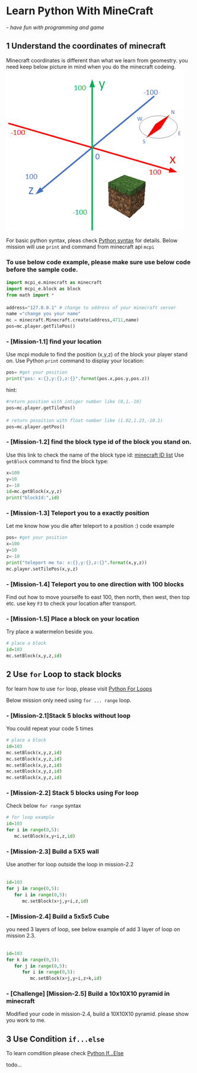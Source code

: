 # Learn Python With MineCraft

  *- have fun with programming and game*

## 1 Understand the coordinates of minecraft

Minecraft coordinates is different than what we learn from geomestry. you need keep below picture in mind when you do the minecraft codeing.
![coordinates of minecraft](../minecraft_Coordinates.png)

For basic python syntax, pleas check [Python syntax](https://www.w3schools.com/python/python_syntax.asp) for details.
Below mission will use `print` and command from minecraft api `mcpi`

### To use below code example, please make sure use below code before the sample code.

```python
import mcpi_e.minecraft as minecraft
import mcpi_e.block as block
from math import *

address="127.0.0.1" # change to address of your minecraft server
name ="change you your name"
mc = minecraft.Minecraft.create(address,4711,name)
pos=mc.player.getTilePos()
```

### - [Mission-1.1] find your location

Use mcpi module to find the position (x,y,z) of the block your player stand on.
Use Python `print` command to display your location:

```python
pos= #get your position
print("pos: x:{},y:{},z:{}".format(pos.x,pos.y,pos.z))
```

hint:

```python
#return position with intiger number like (0,1,-10)
pos=mc.player.getTilePos()

# return posoition with float number like (1.02,1.23,-10.1)
pos=mc.player.getPos()
```

### - [Mission-1.2] find the block type id of the block you stand on.

Use this link to check the name of the block type id:
[minecraft ID list](https://minecraft-ids.grahamedgecombe.com/)
Use `getBlock` command to find the block type:

```python
x=100
y=10
z=-10
id=mc.getBlock(x,y,z)
print("blockId:",id)
```

### - [Mission-1.3] Teleport you to a exactly position

Let me know how you die after teleport to a position :)
code example

```python
pos= #get your position
x=100
y=10
z=-10
print("teleport me to: x:{},y:{},z:{}".format(x,y,z))
mc.player.setTilePos(x,y,z)
```

### - [Mission-1.4] Teleport you to one direction with 100 blocks

Find out how to move yourselfe to east 100, then north, then west, then top etc.
use key `F3` to check your location after transport.

### - [Mission-1.5] Place a block on your location

Try place a watermelon beside you.

```python
# place a block
id=103
mc.setBlock(x,y,z,id)
```

## 2 Use `for` Loop to stack blocks

for learn how to use `for` loop, please visit [Python For Loops](https://www.w3schools.com/python/python_for_loops.asp)

Below mission only need using `for ... range` loop.

### - [Mission-2.1]Stack 5 blocks without loop

You could repeat your code 5 times

```python
# place a block
id=103
mc.setBlock(x,y,z,id)
mc.setBlock(x,y,z,id)
mc.setBlock(x,y,z,id)
mc.setBlock(x,y,z,id)
mc.setBlock(x,y,z,id)
```

### - [Mission-2.2] Stack 5 blocks using For loop

Check below `for range` syntax

```python
# for loop example
id=103
for i in range(0,5):
   mc.setBlock(x,y+i,z,id)

```

### - [Mission-2.3] Build a 5X5 wall

Use another for loop outside the loop in mission-2.2

```python

id=103
for j in range(0,5):
   for i in range(0,5):
      mc.setBlock(x+j,y+i,z,id)

```

### - [Mission-2.4] Build a 5x5x5 Cube

you need 3 layers of loop,  see below example of add 3 layer of loop on mission 2.3.

```python

id=103
for k in range(0,5):
   for j in range(0,5):
      for i in range(0,5):
         mc.setBlock(x+j,y+i,z+k,id)

```

### - [Challenge] [Mission-2.5] Build a 10x10X10 pyramid in minecraft

Modified your code in mission-2.4, build a 10X10X10 pyramid.
please show you work to me.

## 3 Use Condition `if...else`

To learn comdition please check [Python If...Else](https://www.w3schools.com/python/python_conditions.asp)

todo...
